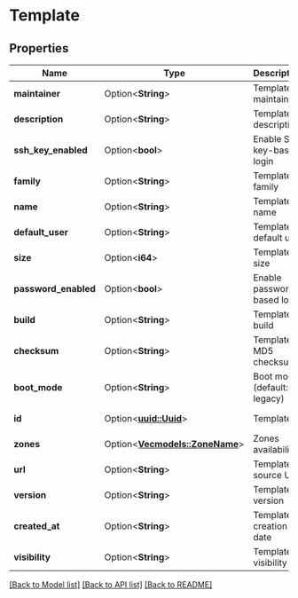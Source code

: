 # Template

## Properties

Name | Type | Description | Notes
------------ | ------------- | ------------- | -------------
**maintainer** | Option<**String**> | Template maintainer | [optional][readonly]
**description** | Option<**String**> | Template description | [optional]
**ssh_key_enabled** | Option<**bool**> | Enable SSH key-based login | [optional]
**family** | Option<**String**> | Template family | [optional][readonly]
**name** | Option<**String**> | Template name | [optional]
**default_user** | Option<**String**> | Template default user | [optional]
**size** | Option<**i64**> | Template size | [optional]
**password_enabled** | Option<**bool**> | Enable password-based login | [optional]
**build** | Option<**String**> | Template build | [optional][readonly]
**checksum** | Option<**String**> | Template MD5 checksum | [optional]
**boot_mode** | Option<**String**> | Boot mode (default: legacy) | [optional]
**id** | Option<[**uuid::Uuid**](uuid::Uuid.md)> | Template ID | [optional][readonly]
**zones** | Option<[**Vec<models::ZoneName>**](zone-name.md)> | Zones availability | [optional]
**url** | Option<**String**> | Template source URL | [optional]
**version** | Option<**String**> | Template version | [optional][readonly]
**created_at** | Option<**String**> | Template creation date | [optional][readonly]
**visibility** | Option<**String**> | Template visibility | [optional][readonly]

[[Back to Model list]](../README.md#documentation-for-models) [[Back to API list]](../README.md#documentation-for-api-endpoints) [[Back to README]](../README.md)


